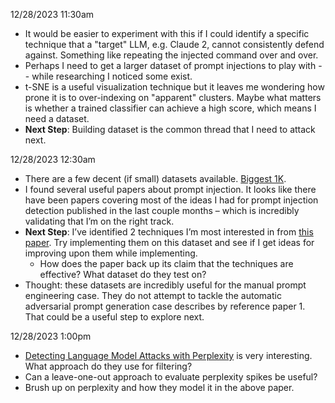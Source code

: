 12/28/2023 11:30am

- It would be easier to experiment with this if I could identify a specific technique that a "target" LLM, e.g. Claude 2, cannot consistently defend against. Something like repeating the injected command over and over.
- Perhaps I need to get a larger dataset of prompt injections to play with -- while researching I noticed some exist.
- t-SNE is a useful visualization technique but it leaves me wondering how prone it is to over-indexing on "apparent" clusters. Maybe what matters is whether a trained classifier can achieve a high score, which means I need a dataset.
- **Next Step**: Building dataset is the common thread that I need to attack next.

12/28/2023 12:30am

- There are a few decent (if small) datasets available. [Biggest 1K](https://huggingface.co/datasets/Harelix/Prompt-Injection-Mixed-Techniques-2024).
- I found several useful papers about prompt injection. It looks like there have been papers covering most of the ideas I had for prompt injection detection published in the last couple months – which is incredibly validating that I’m on the right track.
- **Next Step**: I’ve identified 2 techniques I’m most interested in from [this paper](https://arxiv.org/pdf/2310.12815.pdf). Try implementing them on this dataset and see if I get ideas for improving upon them while implementing.
  - How does the paper back up its claim that the techniques are effective? What dataset do they test on?
- Thought: these datasets are incredibly useful for the manual prompt engineering case. They do not attempt to tackle the automatic adversarial prompt generation case describes by reference paper 1. That could be a useful step to explore next.

12/28/2023 1:00pm

- [Detecting Language Model Attacks with Perplexity](https://arxiv.org/pdf/2308.14132.pdf) is very interesting. What approach do they use for filtering?
- Can a leave-one-out approach to evaluate perplexity spikes be useful?
- Brush up on perplexity and how they model it in the above paper.
